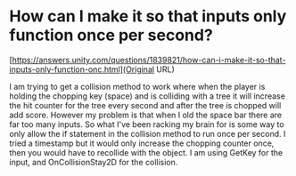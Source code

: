 # How can I make it so that inputs only function once per second?

[https://answers.unity.com/questions/1839821/how-can-i-make-it-so-that-inputs-only-function-onc.html](Original URL)

I am trying to get a collision method to work where when the player is holding the chopping key (space) and is colliding with a tree it will increase the hit counter for the tree every second and after the tree is chopped will add score. However my problem is that when I old the space bar there are far too many inputs. So what I've been racking my brain for is some way to only allow the if statement in the collision method to run once per second. I tried a timestamp but it would only increase the chopping counter once, then you would have to recollide with the object. I am using GetKey for the input, and OnCollisionStay2D for the collision.